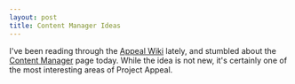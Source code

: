 ```yaml
---
layout: post
title: Content Manager Ideas
---
```


I've been reading through the <a href="http://appeal.kde.org/wiki/Appeal">Appeal Wiki</a> lately, and stumbled about the <a href="http://appeal.kde.org/wiki/Content_Manager">Content Manager</a> page today. While the idea is not new, it's certainly one of the most interesting areas of Project Appeal.
